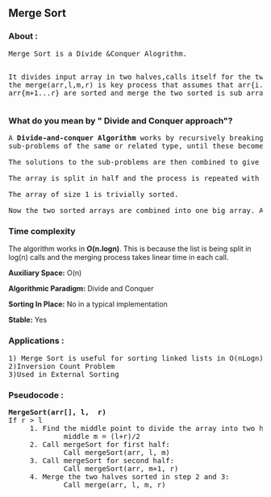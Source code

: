 
<h2>Merge Sort</h2>

<h3>About :</h3>
<pre>
Merge Sort is a Divide &Conquer Alogrithm.

It divides input array in two halves,calls itself for the two halves.
the merge(arr,l,m,r) is key process that assumes that arr{i....m} and arr{m+1...r}
are sorted and merge the two sorted is sub arrays into one.
 </pre>

<h3>What do you mean by " Divide and Conquer approach"?</h3>

<pre>
A <b>Divide-and-conquer Algorithm</b> works by recursively breaking down a problem into two or more 
sub-problems of the same or related type, until these become simple enough to be solved directly. 

The solutions to the sub-problems are then combined to give a solution to the original problem.

The array is split in half and the process is repeated with each half until each half is of size 1 or 0. 

The array of size 1 is trivially sorted.

Now the two sorted arrays are combined into one big array. And this is continued until all the elements are combined and the array is sorted. 
</pre>
<h3>Time complexity</h3>

The algorithm works in <b>O(n.logn)</b>. This is because the list is being split in log(n) calls and the merging process takes linear time in each call.

<b>Auxiliary Space:</b> O(n)

<b>Algorithmic Paradigm:</b> Divide and Conquer

<b>Sorting In Place:</b> No in a typical implementation

<b>Stable:</b> Yes


<h3>Applications :</h3>
<pre>
1) Merge Sort is useful for sorting linked lists in O(nLogn) time.
2)Inversion Count Problem
3)Used in External Sorting
</pre>


<h3>Pseudocode :</h3>
<pre>
<b>MergeSort(arr[], l,  r)</b>
If r > l
     1. Find the middle point to divide the array into two halves:  
             middle m = (l+r)/2
     2. Call mergeSort for first half:   
             Call mergeSort(arr, l, m)
     3. Call mergeSort for second half:
             Call mergeSort(arr, m+1, r)
     4. Merge the two halves sorted in step 2 and 3:
             Call merge(arr, l, m, r)
             
             

</pre>
